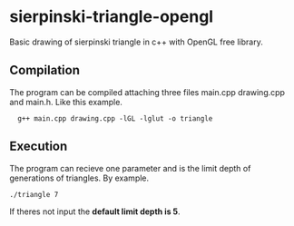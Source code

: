 # sierpinski-triangle-opengl

Basic drawing of sierpinski triangle in c++ with OpenGL free library.

## Compilation

The program can be compiled attaching three files main.cpp drawing.cpp and main.h.
Like this example.
```
  g++ main.cpp drawing.cpp -lGL -lglut -o triangle
```
## Execution
The program can recieve one parameter and is the limit depth of generations of triangles.
By example.
```
./triangle 7
```
If theres not input the **default  limit depth is 5**.

